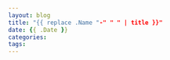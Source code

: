 ```yaml
---
layout: blog
title: "{{ replace .Name "-" " " | title }}"
date: {{ .Date }}
categories:
tags:
---
```

